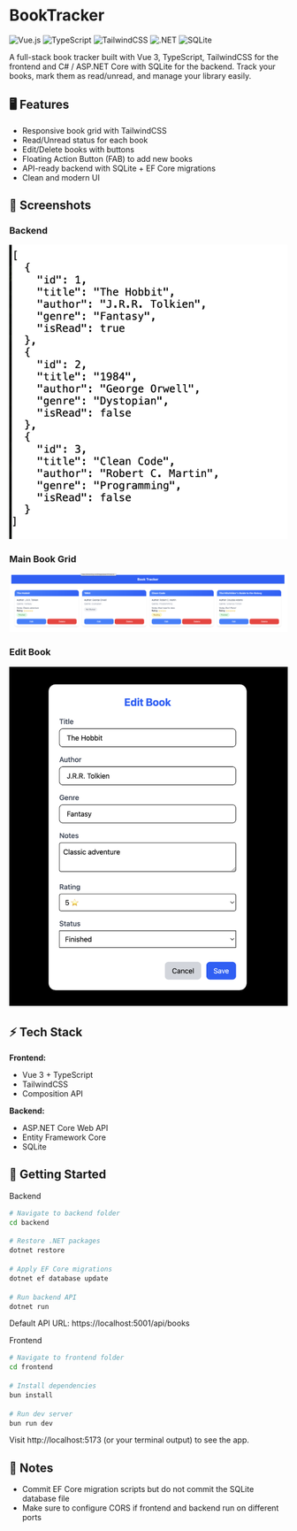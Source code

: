 # BookTracker

![Vue.js](https://img.shields.io/badge/Vue-3.5.18-brightgreen?logo=vue.js&logoColor=white)
![TypeScript](https://img.shields.io/badge/TypeScript-5.8.3-blue?logo=typescript&logoColor=white)
![TailwindCSS](https://img.shields.io/badge/TailwindCSS-4.1.12-blue?logo=tailwind-css&logoColor=white)
![.NET](https://img.shields.io/badge/.NET-9.0-blue?logo=dotnet&logoColor=white)
![SQLite](https://img.shields.io/badge/SQLite-3.41.2-lightgrey?logo=sqlite&logoColor=white)

A full-stack book tracker built with Vue 3, TypeScript, TailwindCSS for the frontend and C# / ASP.NET Core with SQLite for the backend. Track your books, mark them as read/unread, and manage your library easily.

## 🖥 Features

- Responsive book grid with TailwindCSS
- Read/Unread status for each book
- Edit/Delete books with buttons
- Floating Action Button (FAB) to add new books
- API-ready backend with SQLite + EF Core migrations
- Clean and modern UI

## 📸 Screenshots

### Backend
![Backend](screenshots/backend.png)

### Main Book Grid
![Book Grid](screenshots/main-grid.png)

### Edit Book
![Edit Book](screenshots/edit-book.png)

## ⚡ Tech Stack

**Frontend:**

- Vue 3 + TypeScript
- TailwindCSS
- Composition API

**Backend:**

- ASP.NET Core Web API
- Entity Framework Core
- SQLite

## 🚀 Getting Started

Backend
```bash
# Navigate to backend folder
cd backend

# Restore .NET packages
dotnet restore

# Apply EF Core migrations
dotnet ef database update

# Run backend API
dotnet run
```
Default API URL: https://localhost:5001/api/books

Frontend
```bash
# Navigate to frontend folder
cd frontend

# Install dependencies
bun install

# Run dev server
bun run dev
```
Visit http://localhost:5173 (or your terminal output) to see the app.

## 📌 Notes

- Commit EF Core migration scripts but do not commit the SQLite database file
- Make sure to configure CORS if frontend and backend run on different ports
